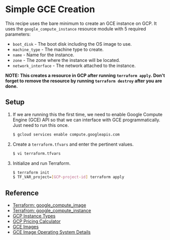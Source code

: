 # Simple GCE Creation

This recipe uses the bare minimum to create an GCE instance on GCP. It uses the `google_compute_instance` resource module with 5 required parameters:

* `boot_disk` - The boot disk including the OS image to use.
* `machine_type` - The machine type to create.
* `name` - Name for the instance.
* `zone` - The zone where the instance will be located.
* `network_interface` - The network attached to the instance.

**NOTE: This creates a resource in GCP after running `terraform apply`. Don't forget to remove the resource by running `terraform destroy` after you are done.**

## Setup

1. If we are running this the first time, we need to enable Google Compute Engine (GCE) API so that we can interface with GCE programmatically. Just need to run this once.

   ```bash
   $ gcloud services enable compute.googleapis.com
   ```

1. Create a `terraform.tfvars` and enter the pertinent values.

   ```bash
   $ vi terraform.tfvars
   ```

1. Initialize and run Terraform.

   ```bash
   $ terraform init
   $ TF_VAR_project=[GCP-project-id] terraform apply
   ```

## Reference

* [Terraform: google_compute_image](https://www.terraform.io/docs/providers/google/r/compute_image.html)
* [Terrafrom: google_compute_instance](https://www.terraform.io/docs/providers/google/r/compute_instance.html)
* [GCP Instance Types](https://cloud.google.com/compute/docs/machine-types)
* [GCP Pricing Calculator](https://cloud.google.com/products/calculator)
* [GCE Images](https://cloud.google.com/compute/docs/images)
* [GCE Image Operating System Details](https://cloud.google.com/compute/docs/images/os-details)
